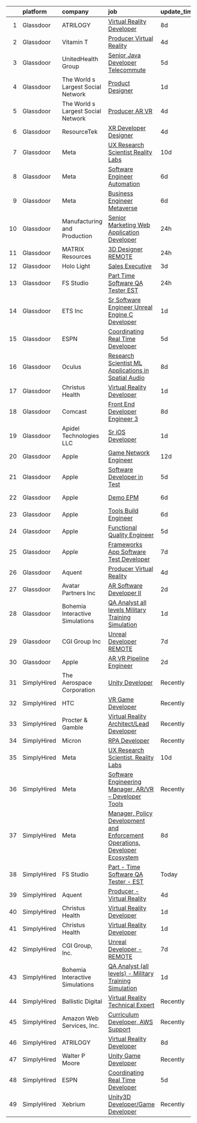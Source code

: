 

|    | platform    | company                            | job                                                                                                                                                                                                                                                                                                                                                                                                                                                                                                                                                                                                                                                                                                                                                                                                                                                                                                                                                                                                                                                                                                                                                                                                                                                                                                                                                                                                                                                                                                                                                                 | update_time   | location           |
|---:|:------------|:-----------------------------------|:--------------------------------------------------------------------------------------------------------------------------------------------------------------------------------------------------------------------------------------------------------------------------------------------------------------------------------------------------------------------------------------------------------------------------------------------------------------------------------------------------------------------------------------------------------------------------------------------------------------------------------------------------------------------------------------------------------------------------------------------------------------------------------------------------------------------------------------------------------------------------------------------------------------------------------------------------------------------------------------------------------------------------------------------------------------------------------------------------------------------------------------------------------------------------------------------------------------------------------------------------------------------------------------------------------------------------------------------------------------------------------------------------------------------------------------------------------------------------------------------------------------------------------------------------------------------|:--------------|:-------------------|
|  1 | Glassdoor   | ATRILOGY                           | [Virtual Reality Developer](https://www.glassdoor.com/partner/jobListing.htm?pos=104&ao=1110586&s=58&guid=00000183021d8d51bfaf7a8d1d769a1b&src=GD_JOB_AD&t=SR&vt=w&ea=1&cs=1_1ea96cfd&cb=1662187835076&jobListingId=1008094627490&cpc=8795CF9063CD573D&jrtk=3-0-1gc11r3bsjfnu801-1gc11r3cgj4jg800-a7119f71d1a27b94--6NYlbfkN0Coaqwr41TC2LgejnR7Utnytr6GYvK_E0y3WIq7ZdLRae9o-QpJIESlqP3qGLJFeU5vsQmF3Ic_fgJDnP4XcHx4g8cWXgz6e5nwaShTzrgFIhL0GmOP9pMWfKSfFitskYydLkgBCbJaHGGi3Z_RboW1wlAyQfJC3J2dhCh4-GMwJD8BMjFUhvm-9a4WNv7nVF3MA09A0Hn_obja8cA6crmIeXbh6fft67D2n1GQjBNYfNj9ci7XJOo6zlK_lcnkUo6mubJP9vwpMMgGrswhdyl18fautHK-czNZRd6_bDhCC9Va4fhfGpbyEkkNvW0PtTWsGNxDu_qwt7WllG-F49ANUvVmyrxvXxUsLGiuPYdf0BE1qX0qUS79CGrauBGIeDq492kmB9szsl9I8Qs2pthc0a6y49vT0jPC3IAgou0PXtSZ1EjCqbe6hylU0_JJq8_2FrwLyUFACCLSsbJo1oKnmucqb6LNgSfUhKqE_eMYtKIZvvsd3vRNxgDr_tKXVzkH4mcH0x_xfA%3D%3D)                                                                                                                                                                                                                                                                                                                                                                                                                                                                                                                                                                                                                                                                                    | 8d            | Remote             |
|  2 | Glassdoor   | Vitamin T                          | [Producer   Virtual Reality](https://www.glassdoor.com/partner/jobListing.htm?pos=118&ao=1110586&s=58&guid=00000183021d8d51bfaf7a8d1d769a1b&src=GD_JOB_AD&t=SR&vt=w&cs=1_000f33ad&cb=1662187835077&jobListingId=1008101206534&cpc=1CBFC3E34E2A31FF&jrtk=3-0-1gc11r3bsjfnu801-1gc11r3cgj4jg800-226bc3a4e640f870--6NYlbfkN0DMrcEu7yrtATojKJA7cEzGQ3FdRGWLh0CZQInL4ECGI6k5tN82kdM0cJmh4vC7GgjiWSHZBRwAxTcEN6KJ61nJKvqQ1Y-3Va_LROxbU4awhpbI8YTQDa5snB2Lu88DanOteUFUUaxMQ3itT08U3gxGD8BK5tkPxsCbvsC-jAz7Y-ZzdDXBgoyDwv_8u_3sr9Wstpt7vtxizTOZ-5tSuV20NDH0oEOu1JLVpOoRQMoNz4F6J-MrED8LIMwJwmVMKfbWZzaaFLHYgdww-VDDI4-SJimwVegJNdfnbfuxDV3XLCIwCuitqEG5lStI63r0Uw2DlxJLv1cvTOGUpn0R-LqlaImcTrHpMX1trJlajPwaFlLINetiMvhn-BvueqDxYkKOo6jYizRiWro9brXLr8fX9dRN8TCvI0TM4Ck4oCKzPCrg4lhAhNkBtdiwvhWqfVknt2vgXBgCzGp71_3MDjh-Q0hkKGP5h8UefvXlNTY3ug%3D%3D)                                                                                                                                                                                                                                                                                                                                                                                                                                                                                                                                                                                                                                                                                                                        | 4d            | Los Angeles, CA    |
|  3 | Glassdoor   | UnitedHealth Group                 | [Senior Java Developer   Telecommute](https://www.glassdoor.com/partner/jobListing.htm?pos=116&ao=1110586&s=58&guid=00000183021d8d51bfaf7a8d1d769a1b&src=GD_JOB_AD&t=SR&vt=w&cs=1_0882a057&cb=1662187835077&jobListingId=1008099740986&cpc=C891152315FA1AD8&jrtk=3-0-1gc11r3bsjfnu801-1gc11r3cgj4jg800-3288f7ba31db980c--6NYlbfkN0C8O9VKdOj_1Zh75e9_CvYhSsWVxS1Pvi5WUWhsf4w7FOycHcR50Ta-CQORLM6vDVdCJ54BakY81oyvBS8FZqTZKEIE0oiUhnMhqhUaoWNyPC_ZA-Tkyvj4ItKpM0NHXTFh53kSS0Ju07KiPt54FwPcErr5zD0U3Xch44x5eGB0BMF-YuLehLRB6UMQYYwOx81FL3XTOBNXFdRO3qy95SJTlHBdCGgxr7MPZdPllMzJNjbH5JVhE-fr7R99etKDH341pvYttnD21IWwDkTV27-lWvfRApYpCd32tY3ScLtAqihtZ0CQvrpwZhsLDzvW6RpnQLu1OkDbu-q2Y4d5lfPoE84ru9hgOw-gJe7FERrvM_uPIfyylatjlStaKC8BnYxzuTqmRatncqC3YjrBb1Q8BXMhsfkXcgBOKD5u873JYinp41NOsRlboyeobQR7us4%3D)                                                                                                                                                                                                                                                                                                                                                                                                                                                                                                                                                                                                                                                                                                                                                             | 5d            | Eden Prairie, MN   |
|  4 | Glassdoor   | The World s Largest Social Network | [Product Designer](https://www.glassdoor.com/partner/jobListing.htm?pos=127&ao=1110586&s=58&guid=00000183021d8d51bfaf7a8d1d769a1b&src=GD_JOB_AD&t=SR&vt=w&ea=1&cs=1_4a45b104&cb=1662187835078&jobListingId=1008112599839&cpc=451933188B21919D&jrtk=3-0-1gc11r3bsjfnu801-1gc11r3cgj4jg800-420423076dbbcd50--6NYlbfkN0DSgjPPcnEdvoK3uuxfISLALE6pB1FR7YSHOr_tSg5_QGIhoz_2VqUepdcKLBLI_zTbR1UYnUQgEX3Lnx619DiwTbHOTQXtKalmPvwAYtO-i-lI2xGlGel3_0HY2_V41D49JE_EUoPys_WDz9XhOGFZeKPafbEKkQA_C7dOcQjGT-snEQcBSAzlCrXvbPQzK2lDWsJFvYlaGbC3A5JZRJFbqj0BhNJ17_H8d9wUGn7GRGd1yf8LP8t7jWCMCUQ2jk2TG48YEzQELZD9ZbrzaXrjmGNUFgydwtBj783FSWBdxq03Jw573P2vfN3fZZspyPD-MX_xqKRHjL4Qj5FiTCQ7gBtH5MThxLILyuuhsO_CcsmwsNm1mVdC2V3eoPPeATaF7ozl7W2ebxxkIQgqInscb4UN0jQRdp70Qx9YQoi55bFemE0WazrscBqcX6nKab_6FShB9uI5rwW6qzDdcROZ6GrR7CIE7frXadN9iahbPdrtU2CEM9W4ICZBJncDEmY5fH2z2sGfpqqClwWH_1rHcxNvagLcIVuFx5E4BUX8FbQ6rcSYGntB0AgV6aR6iKZ6BeOFgvGgE9pmbQDFQKmol5rKbUBYcd4%3D)                                                                                                                                                                                                                                                                                                                                                                                                                                                                                                                                                                                                           | 1d            | Los Angeles, CA    |
|  5 | Glassdoor   | The World s Largest Social Network | [Producer  AR VR ](https://www.glassdoor.com/partner/jobListing.htm?pos=119&ao=1110586&s=58&guid=00000183021d8d51bfaf7a8d1d769a1b&src=GD_JOB_AD&t=SR&vt=w&ea=1&cs=1_100383d4&cb=1662187835077&jobListingId=1008101226191&cpc=3DB599BF2F4828F0&jrtk=3-0-1gc11r3bsjfnu801-1gc11r3cgj4jg800-2061b352e049fa60--6NYlbfkN0DSgjPPcnEdvoK3uuxfISLALE6pB1FR7YSHOr_tSg5_QGIhoz_2VqUepdcKLBLI_zS438nBqHt2IVlpEGGOTdbviDWq0ufibl61Hho54JQYd7Ytz99vimrykqntre1xRz6gpptpf5SAyb96IJF6Vdj5Xu24FrqZ7OqaQZ0ru_AEqjywUIQ-pVHZLaTJki2-72Nkhfxpn4Mmn0asyNRb50iRqBqLXdhPj1dPd2QqCsqNe7i6sD12RKJP9aJR-882uzJiST2eDyrJ_VQOD2e6rkuNvXWgeqLxlsIifyDFmdgOVg5LLvFcXHHPbSXoxsF-T5kt9U3Q-XTkXA3ALRdOfpz1MxXneiWrQ2CkIqxvEqUqaiZVR6VgYyJnVokm6N1cTjS0CEPH9lnXT4epsG2frtVOwB7FRfZOIkBMf7rcboGy-MrXKDSQjizj6tHFldEG1_Zx4KNZp-E-wHBPGFQOyBA0HisJGHG39yoAIqkPZX8yAazKdjcltH7DdjHh8vJB8sL16Y_kMDtRjHR_7Oc7KGn_BEgjDVTmHZVIgiLzOsPO-DHSSvejGH9l7Qlkrec6mK___Nwn1pVoJq7uLJIJnScm)                                                                                                                                                                                                                                                                                                                                                                                                                                                                                                                                                                                                                         | 4d            | Houston, TX        |
|  6 | Glassdoor   | ResourceTek                        | [XR Developer   Designer](https://www.glassdoor.com/partner/jobListing.htm?pos=107&ao=1110586&s=58&guid=00000183021d8d51bfaf7a8d1d769a1b&src=GD_JOB_AD&t=SR&vt=w&ea=1&cs=1_7ba0c06d&cb=1662187835076&jobListingId=1008101557406&cpc=BAB9AA3F436D8911&jrtk=3-0-1gc11r3bsjfnu801-1gc11r3cgj4jg800-072caf7674237d89--6NYlbfkN0DAUWiHVvTL3qSwCPlAGxP_Kyyv6-P4DkM9fZj4wgGgrfYHW_oRckNsoyvUy_uCFBTnj-gxWQMbwZyu9ARnspb5lSdvE56UGWTSNsLhRmHfuYTWj-9hxqZCyITxGQWhSGXFDv_cYkBELCHqlIM5lFGaplZPk184FOE_L81nEOXljzOhTZj5iiaA5i3BVbxg1czGls-7w1i3nV8g_6_yO5eEqAsTeaUOkPztL1Pk3eNrtP1icRwHSmeB3wWTAd6IKhGvHbFkD_T7Hs2UUNpVKAMvcRNo8nn72TMIu6ZnxwgWt-7hSH0T584pkv29MQcEyQEWnqP2zPDd75qtG0SPEQ4WUz4aqyuvML3f2aOphGDl4V1PSFdVeiyq8bQ6_ODc_dwf9mUf1U98n6vE6hi4DgUzXC2o2h2kzEalsyByqoN2XPXejVYYvbDE-st-d0jaH0UzFALjCnX9Bf1ovv0PbvLbOUQL-xZ5I-XxLXwYd6CLuG4RHkLtAkumxv6lNWX-ivEAGh4dsw1p6A%3D%3D)                                                                                                                                                                                                                                                                                                                                                                                                                                                                                                                                                                                                                                                                                      | 4d            | Nashville, TN      |
|  7 | Glassdoor   | Meta                               | [UX Research Scientist  Reality Labs](https://www.glassdoor.com/partner/jobListing.htm?pos=109&ao=1110586&s=58&guid=00000183021d8d51bfaf7a8d1d769a1b&src=GD_JOB_AD&t=SR&vt=w&cs=1_ee3bb307&cb=1662187835076&jobListingId=1008089729898&cpc=5EFBB0462F9C6B7A&jrtk=3-0-1gc11r3bsjfnu801-1gc11r3cgj4jg800-e6ff297dde4b830f--6NYlbfkN0DYl4UJW4r1Vl7FEn6T9F-rD9lpC-0oMJVSiWjK_MGUd8e8cHXcpv6KPyjLHZEfqkV4p65aMquXS419n9PMwHvSklwIhm8vtpIaPWPdmFRsiWk3Yf1o4wuUvNnbfv8i78ltjql3m-Cd79xa4dcW_e5wrtt8aegr5H9yYu95WdwclICKjeT-YxlIaDO7KV_Eca0LgtoK7tiJR622qXqmSDp70fJb7Phcqv8P-kZHvg077E2L7fj6UCcDUvyMPmE4z6-rGFalP7GFBP5V-OvH4tf4bhKxpNLerORysAs4JLFfa_OQdcW5Bk_S24VO3-1u6d7KAlaIvqGRwxthxzSs1xKwP0uGAIvuGNdJIWVT4_I_bxaRZ1W8XPX8ah5GqMt659hvkVAL_0iFQ8dOwglmyng2INokTEdJaBM8wXgA9lM2m_eB1Knep52ExZQdOYr2ZB1ySBox_Q896X70cPORW7sPgOdzzSVA8pzvTAAuolB4u4l5lM4ZqNqYmE9cDuuumSDK1M1-5peSW_wkviK7usohoRVVG_C1bclw7IdR3tfO18GqK6eSkeeEtEo33zDIDeSTCUiFMeKsaPydmRVgsVBu3o_Nkl-6vtaeDSgV4MC6keK1vIg5zgiu9FMOooDGAMZia-ilvWw0Jao9MzYabwQneoOHgRTjCLgjHy18aGMgoGIgcTASCm7j71vQZ-4EYG8a24Nh4AAVspoQRVQr9QJ8sCdJCwUB-MR9MU2-tJPF2CPgp-ep4pW4Azh58lAlVqmcboq2sJNMsxrI0qljoDat2jAjmaxvX4iZ55w6psalYqQBs5d-InuvDDvfWCWl6xat-SG7fHtMJIp-6t68tPRjwzcQbQ2muZ1eudJX1MEe-RXS7DBwlKyCphhvh3yego4ca-DG9WcvQ4p8HGYdHgCke2qNqzszThBltHVyKSGqPH4KBFFHgXi7Og17Q3wPiyg_BJJe1a6EkttHlqFEeBh3Jtv-2x3138Z-M-6mO1ekUc3HJ5FtVskgQc4ga710GtR2drmwzjdR8d8aIwYK_b2zp9piSWMYqZiAz48t-uguBh9Tp-oM25ey3lMXJ60SDyU%3D)                                                                                             | 10d           | Remote             |
|  8 | Glassdoor   | Meta                               | [Software Engineer   Automation](https://www.glassdoor.com/partner/jobListing.htm?pos=125&ao=1110586&s=58&guid=00000183021d8d51bfaf7a8d1d769a1b&src=GD_JOB_AD&t=SR&vt=w&cs=1_8caa8746&cb=1662187835078&jobListingId=1008098380970&cpc=FA84DF7EA1EC2398&jrtk=3-0-1gc11r3bsjfnu801-1gc11r3cgj4jg800-acba0f03febc72ba--6NYlbfkN0DYl4UJW4r1Vl7FEn6T9F-rD9lpC-0oMJVSiWjK_MGUd8e8cHXcpv6KPyjLHZEfqkWOcX9hFWx8hD7DmPU_Lsv0xnf6bGo9V3-HOFNRsWkOWPYG1va7czYZICfPtVDtsT_sshcX7XjDJfnQL7ZzdXwilM2IxoeUhW3iAyZ-mdGtYuNQK5igYvvD_orVcSW3BwYzK_XgYlyJpnYX5ZzXvTKst5IRwTGAW-il1LoSEVYSA_4VVBccOUdnCfV4LmkGcNFc3UZqA1J0DViuNMbu3Po6XZW8IZLx1cMNS68oDSBocYBg7lsHloYe8VwkrUwY1TXwt5wrk914SuBs-ZJDR0VyXzBG1aWJaHNJOS9UIhBNaqGj-4lePPlA0Pumq5Q9DdTcHo_C5sX1I8W_2YvV8-VMCA8ne1GNNAcDEospGCRrr-HLK0YQQs48Rgi4EG9WAqG24UyiTketSfEZjQaKevgwLrdlXyPz5U8aeMedOGlwRPXFYQ6ceYgvocLc4JYrkET5ExWb_8RGWKoITwdqegg0dynCcVcS3OflHy3pQqQagotDHNgs1wz_8mfWpIFuKZMyte5C_IcKlQ6zAegUVRf5Zplgmor6rfcHMTdsddQer0OGWD_K-v1FsAv_5S6VZI7p-0J1kobsxub2sR4CEHe_d8D1RqHIGbwFw0LuAzPVbAgmONJHqtbjjsoFEJDd5RMIyanxrLkASaXi8Ya0rQp_C8uqHj6_W_SdXGXEb6oVtiSNtbtZD5VII5vMd3DvEv5-LPFnETqkniPrt1XG47a8Iems86z581ZOLtmdXAQCujUQvDNjelZg4PvFPQJydUxpzvqcKgplddNpLHY0Xh7repdlPyo1SwIArjgJZeoIGX72ptHKNy4IR8RI_TZw4d0e8UFaK1W1_xMBrrVhaE9xoRzOJhWtwLyZMd96tNU0NVnoUJRXHHJuXAf3Rqc72Ow73AFetWuCeokR-s3V4qsQlGSYQCB7PGyzddvvJ-U2Gs6zX0fQavskvSb5ARDdI9n3Vx7e6VXktcv18e3_HcMO)                                                                                                                                                | 6d            | Los Angeles, CA    |
|  9 | Glassdoor   | Meta                               | [Business Engineer  Metaverse](https://www.glassdoor.com/partner/jobListing.htm?pos=111&ao=1110586&s=58&guid=00000183021d8d51bfaf7a8d1d769a1b&src=GD_JOB_AD&t=SR&vt=w&cs=1_39616a42&cb=1662187835076&jobListingId=1008098380572&cpc=FD1C1DA32C38CFA7&jrtk=3-0-1gc11r3bsjfnu801-1gc11r3cgj4jg800-0b2845bea4716b06--6NYlbfkN0DYl4UJW4r1Vl7FEn6T9F-rD9lpC-0oMJVSiWjK_MGUd8e8cHXcpv6KPyjLHZEfqkWOcX9hFWx8hPPM4XsSuT-KImqqrgRmhF0UJp785w2lAwunTP6WPnUiKg6KJ31Mn2qUqnILCUqJFcaufjOSqMBjPKK_ihSxPWfOI1BmNMuv91pIX1lfMLVc3CIN2p91-76BJ3W8hdUJ6PhKFlwj9CVmPS4X-Hr346ASQA7YQkHU5YuthRE3siJqKXdnRUntMimKFd6U4Wm7I-XnpF9pUCcITBXcbvGzltw5gicQdfGSsSEjj-ZrT_c9s80RSBrxcGR2CVSwipjCa4wwob7tsppAlksmlkP2PrOzIuREH_Y8-GqTmh3m8p5Sjv6-aRRdMVkIOCMQF3yM4G8IQwK2i9aTP_8nk_1Fo_ojFguht-YvTilZGlrJThUF4ZAcpgc2jp9wkBx_09ehl0dJS3WCsAXDL32yVAmYfxpYH9xfwxAQG4T_ty2cW8FSDvozrPQzlt_sL3CLeF3ccynq2bsuwJqHu4GotaYOoXff0Y-q19H4TZFRp0gJDwye3gpepV391fIRI87hvm-8QQBI7A8UiyrUEVbiK32WbixyJV_Fj2QiVW1uq5AAs_AIKN6RxWGJKlS-YKqpXIXGUI1o_TBryEm_Xu3Zskz5dk-PgIKlqqwpkT4VGMOd0cjc941qXj50tZvvnqWVlCDd2p9kzte60in60t6om9l2nTPYOd875fwkrFOyChX4_0Ctieh8PP3Yp1YW1cziu_U6YPRtW7BZ_UaX8xuwFemyRmzBERqQSgLqeuEkTkAll44E9VLV9MoknK6a2hJ-88gc5lNRmKCFEnoXGJS_VFX2RPMgc2wfGEkRLPBVzttqweYtEJmuoNW9RA7jI2HexnvZcR0hga54wZhj73degRq3Nj2WmKYsZ-8ePmtYpxveFSoAD7lrY7Lua9itMW9RVN3XbIjq2NdL_eXR7xpFgRkJUaF2HGGw2bLW-SfUF41itjprmBHW3-Wzqekqg63poNbKn_bXE01ZDeGJeoQmGaImENJMzxTKM7e_NaICemv9yvHreGgcoXBl7Ts%3D)                                                                                                    | 6d            | Remote             |
| 10 | Glassdoor   | Manufacturing and Production       | [Senior Marketing Web Application Developer](https://www.glassdoor.com/partner/jobListing.htm?pos=113&ao=1110586&s=58&guid=00000183021d8d51bfaf7a8d1d769a1b&src=GD_JOB_AD&t=SR&vt=w&ea=1&cs=1_70e3d9cf&cb=1662187835077&jobListingId=1008114121205&cpc=4050D81B60456B41&jrtk=3-0-1gc11r3bsjfnu801-1gc11r3cgj4jg800-2c45b50f94eb907b--6NYlbfkN0C_4KFwGUINBEH9rnHib4m2ff3vPZ59xxTCDWO3f9-ir6-6B6T1oJoDhQrkLbT1xWA8xalybe9blUQ3L31Ks4qZ9ufpm0E5HGED2R2aeswjBtmFniNot0OXpA4v7qdzytMKHvFv3XC9UhpR4-MXC13ma01NNv1RTzo_UrKNhixkPJPCv_K8w13RKYWv9kysvQTMAKX8rJKtSQuPrhKH14WWt7Fe7xm2vXR_Ysw-SFjrzIXXSPl9GS0aCvLZeM-DS5W9YGEaaLA-h01-qODauzmkvKbXxRV6HoTFOSziKaBbMG9PBxhMNAvX3DV5CEDvbra1vs23vOCMxevi3VudfKV2LYWTqRtsnonT_nnIT8dXTbpQteOCJoBrxq3nta35zaevGcQJxYmC-6xVFezqgOwytKr2zQDsGYDOIRQRmP2Mo6lZG-ArbKwz9p29Oy1sBNDJGTZLj2QFyxWxJCe--dTMk1bvovj7YaFsLmXTKC_bWvuef8qVI6eDIzsgREzAkNvJnTKGutrbAg%3D%3D)                                                                                                                                                                                                                                                                                                                                                                                                                                                                                                                                                                                                                                                                   | 24h           | Birmingham, AL     |
| 11 | Glassdoor   | MATRIX Resources                   | [3D Designer   REMOTE](https://www.glassdoor.com/partner/jobListing.htm?pos=124&ao=1110586&s=58&guid=00000183021d8d51bfaf7a8d1d769a1b&src=GD_JOB_AD&t=SR&vt=w&ea=1&cs=1_11a044cd&cb=1662187835078&jobListingId=1008114156820&cpc=2CAED5C921A5F994&jrtk=3-0-1gc11r3bsjfnu801-1gc11r3cgj4jg800-2c0053098b37e20a--6NYlbfkN0De5ppvndiyxA0pMSLQzOe_j9Mra0KF_8EhxTxOKXtZIfhM20E97mGJJkld1Jz77JEq1fQtsCFRdNFQWRLdAciFTVI7ZiclqYIGanYXlNuvyZcjcqfnGKTs95sQY8dkYsocJNeNYlZrZE23g5KMbPnHX-Ow_UcY1LwLtkqu2jWjyI6baNMiSJMpfbVYUUGJ0kvvXWYktYNzXQAtPjPB2gNbylExg-VIKK79CF8QTflRnPGpGkJ27-c5Z1BbLVMJUn8ZMmQ4MFCb4Zz2USes4SYO6HzzZSrpFY_o93NCmw1gdTe-C6nPYkPGZZuPXXi6_8tiHT9RY515db-_-iOcSqlPI-uAwlaHuSz65Cv3eWUBWpKNwXBELuXAtlycPlRW1YU8atdVkAdSqPdLz9Ae2L85JvFoWNnwHhxydNGDJCO39R5oyuQRUMPm3fwlkSaYGQLx7abcpIscWi6w5JlEgbfDjuUtDtcPgUMFPPOn45-XODV9VrARr_BnH-9KBL3W69HOoS0ROclfRep-hXr-YE4v7dgQw2FkUiU%3D)                                                                                                                                                                                                                                                                                                                                                                                                                                                                                                                                                                                                                                                                       | 24h           | Dallas, TX         |
| 12 | Glassdoor   | Holo Light                         | [Sales Executive](https://www.glassdoor.com/partner/jobListing.htm?pos=115&ao=1110586&s=58&guid=00000183021d8d51bfaf7a8d1d769a1b&src=GD_JOB_AD&t=SR&vt=w&cs=1_a262df83&cb=1662187835077&jobListingId=1008104700100&cpc=BFE8C4BF51BDD557&jrtk=3-0-1gc11r3bsjfnu801-1gc11r3cgj4jg800-b6acfad95132c69c--6NYlbfkN0CAgqrcDNs-vVGp8JIV_q0bc2Yod5XjJle7wU68BQvsWLR1zxyTKsq7EwMfiXA59eB7ezMFgxMBpPGWa2vuvKsjR1N5u_t8DBv1NQ50pboNWemnyvvsUwFIh2KR0wK1VCoGkB-PpiusLA08xUUQ8BBtlJNLFfMtfEaDZVn2dvA6skxBiRb_eHyeCXOBeoIZ-hw5jczNrGYN7lO90Iz3PdwY1PDpvxeKgdYbGbecle2gYZykfW_P61BykPAVw5s6qOdbACFgiD240lIQvYyd8xCU-TG3rEerV_tL8ynvazQnEHWM5O1hcq8Ye4HSWQQJ77wtBW-dc83JED4wUL8_oqLTzNIbRs2FHiZKFzBRKGZ38Aw-2XS6U6cb8zoNKSZTbbBfD6f1mCah7RDwzSYM6xGzKmDHc-dxoI3kO5_M0R4XqdCPa6WlTR2GKfPYXNc7NyHMzLaIac5kpJoKLTO3a3cMOsFWrUxeKFw7fGWmEnGiYrMq3ICUny2L3nOgQgZEvbweoCLPZFJUCA_s5wiw-y07ocojcKstmcc6rO2kIRIxoSJAWSuyIJ1518wfiF56K6Q7OfUmFUFmsRC5rVx9_2lNV-1OxLI3a2ZhTe-cKDZY3s_5FtkLOzOdp3D1sExGZifMkhlSMn-mci2wLFW8JCOUAN3y37hEN0vxN4PLSXTywLi9ENoGLhkK64RY3yA7H0vjSgA2SuZEGiof1BkUMD1kwZYWdstgf8MWwVdeDFJD6B7Nl0e2foeYkSZpIPp9OKC9sM6gx6XGyWRTwaurCKW2aDxB8y6UUKgqQecuZgH49WUhYdoFXsN5V7Nfzc6FBC4%3D)                                                                                                                                                                                                                                                                                                                                                                                 | 3d            | Durham, NC         |
| 13 | Glassdoor   | FS Studio                          | [Part   Time Software QA Tester   EST](https://www.glassdoor.com/partner/jobListing.htm?pos=130&ao=1136043&s=58&guid=00000183021d8d51bfaf7a8d1d769a1b&src=GD_JOB_AD&t=SR&vt=w&cs=1_7a225036&cb=1662187835078&jobListingId=1008114258313&jrtk=3-0-1gc11r3bsjfnu801-1gc11r3cgj4jg800-de977b9364c57902-)                                                                                                                                                                                                                                                                                                                                                                                                                                                                                                                                                                                                                                                                                                                                                                                                                                                                                                                                                                                                                                                                                                                                                                                                                                                               | 24h           | Remote             |
| 14 | Glassdoor   | ETS  Inc                           | [Sr  Software Engineer   Unreal Engine   C   Developer](https://www.glassdoor.com/partner/jobListing.htm?pos=105&ao=1110586&s=58&guid=00000183021d8d51bfaf7a8d1d769a1b&src=GD_JOB_AD&t=SR&vt=w&ea=1&cs=1_787fa508&cb=1662187835076&jobListingId=1008110315352&cpc=4D489A1B82E31BBF&jrtk=3-0-1gc11r3bsjfnu801-1gc11r3cgj4jg800-d1e20380151259be--6NYlbfkN0CdNy9g2aZANdx64tcJyvWC4Dh9hlXtf0GcMh6TvyMiE6AIPqQPqecK_sZn2J-Lffg7srZa3eyQzk1XsS_M5imXeRu6Pxa_yaIs704jkDEFcJm5RK4nunFSlw0CICzYn9s-NYDNn_p7hm5-RQDf-rxi5UBf97Mp4e9qPgkSCFe0BjJk8efnZ7V_2v3xMRrO8enELgXWLT3MoXPA8o6vorK9_1Rl8Tt-SmCsHAkGcuvNnhL-ZAQWvBpp1VvsyxEOyGUrn7IhHW1QNAfINvK-7Eh0oZ4MkiSj1SYbHIPiaFRgdplFOVElOePsnN111I_JSO2aH7zsE9teFFiNQ35dSllt_I6UE1F20IgjLmy2CD15X5M94-rMHUACgromi-72p6yV9VKKefp0v6Rv66ttq1pqu0O1-2my6_Mkrkp11SsO5Bw9TqITzJMxzIVsjZlmsrYd0ZsjG2rDQNMTcVlS6YnbeCqNUpqWABiWWKmrsHWPicGE5n6insbmWfIctFSNljpdB5EfnfaGYUCJwMRnIy6h)                                                                                                                                                                                                                                                                                                                                                                                                                                                                                                                                                                                                                                                    | 1d            | Plano, TX          |
| 15 | Glassdoor   | ESPN                               | [Coordinating Real Time Developer](https://www.glassdoor.com/partner/jobListing.htm?pos=103&ao=1110586&s=58&guid=00000183021d8d51bfaf7a8d1d769a1b&src=GD_JOB_AD&t=SR&vt=w&cs=1_a389a378&cb=1662187835075&jobListingId=1008099703471&cpc=A356F292FF34F670&jrtk=3-0-1gc11r3bsjfnu801-1gc11r3cgj4jg800-ec9ac00aa93ed0f3--6NYlbfkN0DAFTyt7pbDCC2JPO79CSdi1dIb81yjczP5qsKcZIxgiYm3-7g-689Ur9xqU8QiYHWliOuVcqmIqya8WKhFVpfsAWydClIqn2uJCpDZjiJkYEjQ32E-XlvrPlmCHWl4NF0AMVA6JhRjwdQ3OTqmDHOlOE0dorIN8T6Gshc0YMpukxbSjv9Cd_OMbXkiHBLgzsHWTw4OkDXd2aAicsBlnWRF2Vkw4E3eMsrgkatDurVHjeNKkRpfk3-SCKrDyQ41-0FuY_piHRfYtnFaAfRflJEH1Rqj0mhIDyMKicjhc-kyeP3Hb04KpIHBq2yh4ksg9ro_ivgkHQtktFfHjw94Llo2R9f3Rq-0ADmNubn6XvsFQgLjX38mtQ_qw1DVgjyk8LpS97exp9FLsMZXxLK501MYWQRVfkWxvoMUI9GdKQRSAlZDWVCC0ADsFWxK1o9FGZg%3D)                                                                                                                                                                                                                                                                                                                                                                                                                                                                                                                                                                                                                                                                                                                                                                | 5d            | Bristol, CT        |
| 16 | Glassdoor   | Oculus                             | [Research Scientist   ML Applications in Spatial Audio](https://www.glassdoor.com/partner/jobListing.htm?pos=122&ao=1110586&s=58&guid=00000183021d8d51bfaf7a8d1d769a1b&src=GD_JOB_AD&t=SR&vt=w&cs=1_a0a7964e&cb=1662187835077&jobListingId=1008095385645&cpc=3DB599BF2F4828F0&jrtk=3-0-1gc11r3bsjfnu801-1gc11r3cgj4jg800-501fcd3211148ab7--6NYlbfkN0DYl4UJW4r1Vl7FEn6T9F-rD9lpC-0oMJVSiWjK_MGUd8e8cHXcpv6KPyjLHZEfqkUAZZDs191ixImTJWIZil0qjRYaN9eUc2Hy4lO3-snSUaqDZ-2Z2b65X-1o_2k_JEsZ3J4k9wNB0LAuFWxiyvHp8EHXzqf5FLZyVm5-7rAgrf2y5jaKuxodWDQ-R7zsNhArBf2HRCgHa_duGPmW48gxru6bBPGKkDWQ9aQveA3y93q_s7GAOfUZpEDxTVONjDliUiA3w0WhX7ayy-qITy929NSnrzBlnmxKndXuqqNRhTWWHqJYxxl6DjJViuW9AG5auHEdMjVaHgcrH11eZzqMfw2D7zLiq0tPDXlb4tkipvFyO49QusM7ngfM9NnCX5UbnuxUQQswR23aaYXK09NWsUxL4gmU6-zjYYD0p7SjaMJur0a16NK5BuPuUIuEZRxHAPVcL1ZhilHrjxYW_im0CcCQYRM5RdHDKm4r12MaWA5tWlhql5HwtNabK3sEy1O5zCsSEhTTPPpFAF5ZpQsvs6TTlDjeUG3I_uCEIH5ejTBXCWOB1fqc4ROHa0cV36TfyVFjffZD80jjWtii-sEnavZDvb88GYIR9fWSC5OANuRTM0eFpunS0ddjynspgxFg6Xqfkz4p-qFznus13wwPXDx_eVVQ5Zjwp-jrGYJjELPqSuF0lFo8hDOH1L0Z761_eFJv0doH5Hazcp-93sur8TS28hdjAKUgyohOwymtCl-ghZshQNJTv2gTBb144Y_aDFjoidxY8WooRmhWPjspEpgndrjznEojQ-1RY5aO528JNNEMYe7IaM0ih4N_oPdovWpGXF3R--mTqrYeipJnH5nxAGlSUXvd29JUHy3Ekk1WCutc1YWKnGrcpwbT9YhXXbc2FG1sGnsDmrJvp6K2cGR8qXvNeuFQZ5RN_lFP_MxGGAwij1ZOwacelOVNNYMySZyXCkEKJsUNE36jK48sJWLBMb9dFtWem_7M0FAYGD0L_6xSRpoeqikxBzW1tC_70nw60BGsZ8-Lu7ERTKhj)                                                                                                                         | 8d            | Redmond, WA        |
| 17 | Glassdoor   | Christus Health                    | [Virtual Reality Developer](https://www.glassdoor.com/partner/jobListing.htm?pos=101&ao=1110586&s=58&guid=00000183021d8d51bfaf7a8d1d769a1b&src=GD_JOB_AD&t=SR&vt=w&cs=1_aee42b3e&cb=1662187835075&jobListingId=1008109636495&cpc=7F6F94E2229B3AB5&jrtk=3-0-1gc11r3bsjfnu801-1gc11r3cgj4jg800-7532e83fd44a413e--6NYlbfkN0DJ9JRso26i2D4tQcfl1gtFXJkAeNCKWTrBM27lH9GOblpLlfXdLf9Oa44B845qjcfg9EnfdyU5JUoPPudWc5vZTOrT9P57j4xw7V0eiNlNbZ9YwZY4lvNNJ3z_87j3twfBIEBy-p9_urdH41yj96TxS3thBE-u50c2zijZRekBze3Xcyq8RKYDeBaD4TKp_mgAHU-hpUQHrRaMbfk03WeqsibGAsY2o-QSWaTrqFseacFrcM3u2hI8aEoPFYYY73-StnDmj1EfCKsWpvysizsxOynOOHTEkHyO9NHK9U3Ratnm7Y_NQCXpGOO5eMTpuJxiGPe3GAvIRp0v2lE0ehBqL4UULf_X1BoDIs31hcnpv9oU8fM_IBXxpgV1NF3BZV-RHVE3DbBEnpYZdBygaQisMv9yulKBlWmfc_KTLWyJXFRKeCSkh6izOAZlMVdTokyYQ2CFII-wIsFfawSPP9nNMi_JYHMiBcL6KAsoOytAIijoBM0A7zRJGE85VKDivMwO2gI5GDDarUd13mCKog6qSjSVb8MS9KHgcbh8nDH4Ig%3D%3D)                                                                                                                                                                                                                                                                                                                                                                                                                                                                                                                                                                                                                                                         | 1d            | Irving, TX         |
| 18 | Glassdoor   | Comcast                            | [Front End Developer  Engineer 3](https://www.glassdoor.com/partner/jobListing.htm?pos=108&ao=1110586&s=58&guid=00000183021d8d51bfaf7a8d1d769a1b&src=GD_JOB_AD&t=SR&vt=w&cs=1_0c192dad&cb=1662187835076&jobListingId=1008094875231&cpc=545C0D17DAD7ABB7&jrtk=3-0-1gc11r3bsjfnu801-1gc11r3cgj4jg800-7fb9aab76ab84bd0--6NYlbfkN0Cj-KmZPsf9w80C8b1WzNVrlanjD2SXJjxuCbUWHsXPZlTAgGmdtIUzoKTi6fK6WvauBqT6E1ZKiX8CixaPWBQYcECWm7ZeMnV5jm3UzlUvkfXFJcvecFF8H9PJ2gN6QpicfhfAjAZUsU72O1sgiuZYwCTKqE3Hl-Q8HYOg1aUOsHhRhvQhDywQ6vy3-ndpDFfsOlbM3EcuB9_67e38dzA45PvpB4po7Zm5gqLZdwArquPwOLrgjVDkVRGbiy9Fyc12KjiTAOh1zQv8ltOWokCV_GQVCNEZTn1JdTWNM34FMbasdwGOzMcTecYjHCQMTF5AeN9_xRSEJLQhcrlPaZ3SSAnVi9iode4ldz2O9FjT-RuDsjDUyS1HdD9cid4Wqp5QcxQptFsKVLZKlcP9kUTB0-mQs_r7Rx3tEsL9oq2rgYFqqQkcRpQmQA6dQnr8TOQuXLS0JO6-9MZ6vsDIH0PR6Wd-_XO-3jyXDF_YUVTSCl8l1V2k3Z-Lb-m1G2hXzCjjI1Ap_dBCe5UUiZX7yVXnI5BINFMDo7LvMsvl2yl6z8nG4YmHrd4YMU7fGMkvCqf75oWdbgPHFZ-6j-wrE9sMGPnaeACk74CtxELBTUqSKAvmhYc6zHFpZfKjEjTewsTbdE7C9TfcE93amTJe9PYdKQkkJze8pIfARllpeguz95qCF7GP0K1yG78GsgGHVJPbSMvQP_pIkdyK1ASA5XdsapAdBAYEFLn8TQV2fkuNFlszzqxbydqJCdPiL3pifZZYozdu4P16S_7ElXa5kGA9mlX4ZMdTxMbhzqQeyik3sExL4cxryAfQ1ddXOZSdEsYK-Mh_ScJtImZZF6BR3pE2hiLLu16I7VwxLNa-dy-mx83OofPWsor_1LQmhSydl4Z6XCncGmSqf-ivDukKbjYPNJTrX_la_-TgyHwh2nJCNsr7rj1onraFA9jA4VnDGe2pB0h0tkVcb3s4-pRGs7gm86ZLbDlMNo9o9bBD6GavPuUZZaFaZBLIFrxOaI3gG9A5uKWV27GE37MY0uEszipuI2YMgJ7HdEDI3ZorhWZ1ouh4_42-PYUoQc9CrVR6JNsXB5-LNa47TrGMtsZOCNWEuhGm_aUM_gvi6Yyt1QbtwLOqkR3ivUr6TyTxifjX7JAMzqVV69yHFczCyvAw2bMmb6-lqaNNGBg%3D) | 8d            | Philadelphia, PA   |
| 19 | Glassdoor   | Apidel Technologies LLC            | [Sr  iOS Developer](https://www.glassdoor.com/partner/jobListing.htm?pos=128&ao=1110586&s=58&guid=00000183021d8d51bfaf7a8d1d769a1b&src=GD_JOB_AD&t=SR&vt=w&ea=1&cs=1_06a131f0&cb=1662187835078&jobListingId=1008111153954&cpc=9908D8D4413DBB8A&jrtk=3-0-1gc11r3bsjfnu801-1gc11r3cgj4jg800-5adde3fe28422df8--6NYlbfkN0C-xuqgdbktDILJoi_o42Ntwte-sxNwJl4lq25EOjgqY1VgCmQAJBSmm_5alIQ5Xlv6vRIrM6jeMdCJgiLvlgXl--tmNwq1Svzi_jF5gBXC6qjOMKILdVYsq4Arn-A7LHw5T4eqbqdfg-pcC8w9e-Qy5YSyLOJh__g3dTCXAekLpTfu1RrXpJ79g8xjRFacfW2-4O7_F0IcgllHaB4ZiXaO3g0LwqPjqCc4GeKIJs6ef6w0ksk10KMEFIzAVshz6gwHQk7B1UP2PAhbOj67qftznLVVccBID84tqLiEGnrXt14GNSg8A8uQHgmSTWz0HqFmP-KTSjkTCHHAoxQX-RLRVPQjvtrk8uJtSe2uLgr2uKem8fNuRDufNmN4zwMf5f8KN2rjz3QNPvMBTzVdZoPV7-DR-j1Nvsg4nFSnls_ckbrrr4DPfziD3GtSJPR-b6Ux-r_-M7i9gTFLOyfC-rfRhFvUTDbTKPlKLygUHayQy_U_112_k6CYTx_mXW2_WQU4e8colVD_LQxPS9Y-hj2E)                                                                                                                                                                                                                                                                                                                                                                                                                                                                                                                                                                                                                                                                                        | 1d            | Remote             |
| 20 | Glassdoor   | Apple                              | [Game Network Engineer](https://www.glassdoor.com/partner/jobListing.htm?pos=126&ao=1110586&s=58&guid=00000183021d8d51bfaf7a8d1d769a1b&src=GD_JOB_AD&t=SR&vt=w&cs=1_201d5b99&cb=1662187835078&jobListingId=1008084352778&cpc=F41FEAB56D215062&jrtk=3-0-1gc11r3bsjfnu801-1gc11r3cgj4jg800-0eebe14d3a1350bf--6NYlbfkN0BvKrLyj5gPmtZO9T8euul8TCxuuKNOtzRJOomxnwSEodTz2Bc-sPZl29JElYHfcoQh2CHthAclW31PwahUMPiq0T64AkytA8jlmhLffKzLjGO3jno4_3oSyrs5rH26pVd0-4LMSvBdNa25BFeT4ULo_lF5BtS_mWou2u-xHtI7h-mZ70n3t2yxd7EzSqqEdcSRPdYW9r90V-dDWHc9t0g6ps9lTfShtVJwVIRGyRXvhfP7J8cIJ4QMlR8vY0ryEkKpF-joAQ562w6w9aCJtyzYfIpxtmibk8GQ5D1d2xDmps4EYqP9Yw9YswpS2NGjdK48hn-SaEpIBJTyBm_HmuzswyAeoFffnBgAMAQ6O8tinxHr7kQ3NvWfFXaSo3IdmlMf7qRTb8Pi5Xa0X0GtCyFtXBVGMf0KnpBqP-J12_gPiuIGCx54nsaUVjyJ7Q6q265O0z4x9F-bqaQZ1D3akXfp6huBtCVJ7EB57gJdxtvFjpf16MpPgVUiWoZbXT4JciJuWY25RUcTuN411PBTp49GBnyApdWqjsr2PzLLbANQv4oZDN5th75zH-4MPeBGZ7EA68abSetAImyxdMHjPvacAuIETxLB8KNKx9t1_thvGZ0d5cHT_z4LVBgMBn4rHVCGq9wDxt8151Gq68sXVscjSHjrS9Az3RFVfMO-kZgLwPGjrW7cpoWMmKnYpKuScw8W7L_AApU6fGb9Go3MoVZIkvC57xjnK8qRMEMAohgHYrxqhG3mT9Gkc61Et-zNoFY3cu5RjFdahuIzwOmMdAA2yW6CQPmJRr6tYI29YXnap3Ti12NG7N5hu1Mjm9sP7VM57CifeOwsPGSqTsRRzCDv0FxMNpMARC9kRbabCGE125LjUdPHOHNAlJ8b3tgW4S4oa8tyVyC4UU6ZKYmVRvheme2DndPk1bpd8asQHkpAC-cHezVnMT7r5DGphr4OpgC6yDEdTM8fCQ%3D%3D)                                                                                                                                                                                                                             | 12d           | Culver City, CA    |
| 21 | Glassdoor   | Apple                              | [Software Developer in Test](https://www.glassdoor.com/partner/jobListing.htm?pos=114&ao=1110586&s=58&guid=00000183021d8d51bfaf7a8d1d769a1b&src=GD_JOB_AD&t=SR&vt=w&cs=1_ccfa8a84&cb=1662187835076&jobListingId=1008098776224&cpc=AC285F3A3ECA6BB0&jrtk=3-0-1gc11r3bsjfnu801-1gc11r3cgj4jg800-e286a9c4103629d1--6NYlbfkN0BvKrLyj5gPmtZO9T8euul8TCxuuKNOtzRJOomxnwSEodTz2Bc-sPZlbtkML8D-m4oM6chSMNtPauCYwbFf1n_EBGg8V5Gb5rzvllvaSF2isnCJLEgagIvIlUQoaOg6WMdd9Yu5KnetQYCJKTqPDdGHnLUypU0thi9dn9nmhdFBHu7j9t3X-vbHUSV4piJiCGdpJJykcHnj5LBj5godvF9cZeUzLNBh_WnFFjR1vISilDxhmJcOyYr_XKJb72HOTp2vuDHUV0k3BjzHlekxPX8wZx9mfhPQfOzd10lA9bvTf2jQ3KTn1v6zfXOzfu3pKB2wzwCY1kcVHpqFTL3wVunbdQiFkG38i8vZPNC6tbiuHhSdFlqFCns1ig4oe2oSAz1zdtbVyx9CvLkFeEMEDxTtYt7S1nELsbzHUnMFHkbQpqlfPVhgxBJTcX7TeK3Zla3B7DzVoGFYBv6O1DWoUmTCSfr3asv--BoBWTJtEOQaxeE3x2txsWe4EdGVyFrMD5ShahiT7bGe-wN0E4XTpoWx-kD1ULo0QuuN-ampPnb_BUr1iFRS1JFLk3zH_rZoLTqvhtO3hEY-vLx37tSdTBwHFzOsSbbsFstHrJ4pfiX-mCc80VXy3EJHGmnsFa4OmQeEoOoim0Pv8Kfo1ob_WxOOA0UVHcA9AgssMfcVYjmXp87Owox2_a_zWXBmnqVcO6ccgfmAehf6lRLdFRxzctXcz_XIMd5PXsPf6WFjrNSwGWb-VQHMu55B5QGe_sIHOLtJZUPrwrEKhKFIIKim4-RW3KxluYcf1t9SuBjiH3027J1YUI0jYUY3KtLzPEzSuBSysMTbvL9a7qyJqvacdROZ0OasXVsItq4cK3I-JVbPdXrIRPZUm9slIjtmBAXo-KwSJ1IhuQ55xxcrhrJQEWjfjRADy-Nn56gpePT3qEgDZV6C9fFmZknK370MzOR0mrQYtsVdhUGWEV_r_AqzU-WM)                                                                                                                                                                                                                    | 5d            | Boulder, CO        |
| 22 | Glassdoor   | Apple                              | [Demo EPM](https://www.glassdoor.com/partner/jobListing.htm?pos=112&ao=1110586&s=58&guid=00000183021d8d51bfaf7a8d1d769a1b&src=GD_JOB_AD&t=SR&vt=w&cs=1_94316ef2&cb=1662187835076&jobListingId=1008098069681&cpc=AC285F3A3ECA6BB0&jrtk=3-0-1gc11r3bsjfnu801-1gc11r3cgj4jg800-045e7a5aacdd7ff7--6NYlbfkN0BvKrLyj5gPmtZO9T8euul8TCxuuKNOtzRJOomxnwSEodTz2Bc-sPZlt2Zgji_QUXGPi_eKUQ2FTnxXrkDsdc8opLfqdI_vAL6KZEwscJB9cbpGUch0GMp_1s1LMRt21BAhKoRC3yfwITQEk85jkYRysfwTNkguc4V5-xB6QLIjT50TM9ifa67PnQsuS3vT2ZIB1YattK74iFD2EysApZ_cN8d8owDNnILZM1vk49g2UENexkVswrleL_KcTtZPfP2eE4ShogUpmcNaEjCR0Pm6aCwtxWY1_GEGCh3L9Vh39q9asyJOV4bC3m16IjIs3vCFfAs-JKzwFk0Ev2Lh57aFl9vwKkLZgWH1gELeK7TAUKKm0BCfIJZwPWJ7Ql2Wica5DcqemhOPw3Bg0CyDm3nHmvMVWAjqM0zHs0GJ2C57ZbkoqfxgOI23ot47VECx-kZhfEzH8qX4mDkpetgOT-JZE21ug5i6flQY0mY8D7b3qly0MqX5J4Pkek_vVLUYp1HrY_Jjyi7Mm-upaAD6TSUK2DodbM4KuXAVKSF2ZQIvAPUGm0YD4OE-Il_m88QAbsJcFL15V4eNx5wqPUP4FVukPbZWBCMXEyoPnqEIWqWWp8qDJP2uvWrpdhS07-lN4V8OhADHzTebbqYi4y3a1L4jmdJcqvy_MkUQ8AkAlxAoXXaa6d--pDHZbIThzQxJIGmz5RA_Cc6co373boPnxXmtM54cemWA_Xe67bhYyP7FG0cgpprQiZ_QMqiNDbf8Co6fJie5gtLokDrh4P-5j0BhzbO7EEWc7E7WpPs455sCnTTjvUAbWP3MBE7ymY_gu09dowudEMNJUJ96wwYOfgoWsr9CcNmj3oTF3DdaXwgnVFozs_H2Ki-QdlD-mvYtWABArf3UR4Q8odXggWZJf9zv6Q9ZX5blUS_t79dimeYeml5o-EF-AXOU)                                                                                                                                                                                                                                                                      | 6d            | Cupertino, CA      |
| 23 | Glassdoor   | Apple                              | [Tools Build Engineer](https://www.glassdoor.com/partner/jobListing.htm?pos=123&ao=1110586&s=58&guid=00000183021d8d51bfaf7a8d1d769a1b&src=GD_JOB_AD&t=SR&vt=w&cs=1_46ddcfe0&cb=1662187835077&jobListingId=1008098069528&cpc=F41FEAB56D215062&jrtk=3-0-1gc11r3bsjfnu801-1gc11r3cgj4jg800-0fc2741f189404ae--6NYlbfkN0BvKrLyj5gPmtZO9T8euul8TCxuuKNOtzRJOomxnwSEodTz2Bc-sPZlbtkML8D-m4qRTKfwrsJjWmzsAwl5SIsrGfJ6G-2dwcCctO3GvbyLWosdIgObV7X6AAPRpPnCB8ezhz6pB1I-EuQm_ST7GixtvdII3y23KGPXOld1vnjOYtdOVj7ULyXAVqDplrghanBdcOQ-k39ARYzzcwfDv70I8aWCUNmyFgGctY4Kxwn97OO0h36sjfsZR_6puFO-2utsWjGDu-vnkxdMVDcrLSHKRPysJmXKIR20jnkl8zrHgyZMdYcpaB84QrRSaQDDMu9RJMmlhyY7AZKeK8HK6lhD9D9kd9TnanfbWaLBEHrOsYadyg87XfYzP_mujBaF9NasJoZl_t7sYkPO9VuyjAsE-DCvvZMK3pEHHjTdgjXGBLd-2SpZctvrH6dkVrusAOp4O-D7XhPsqlkqCR9MJDZlWxJAPjxlwPvmkm7QotqC2gmwMhv9qan0SWeVIGDY9u2d5AuZM1o8CDo1vL0AXSpnqJI6XVPZy0A31WKtyzPTRmSifW93EA6OqogvUO1CjyGWi0q8Ffj1kpjO87ubbCOGSlwqib1xSK87m9I8e4ghV42nqo4HRfQv9IXa1buuNBRw8W__xW2xzt5eiJCrSDi3DqFEZ2QrfkMWTwazfMdtizx6snnDM-uXf9gki_M6XRkfm-AUERxDF9arOhk6ay_lXMvElUI0_XRpjZqR2LIYICVQZco6Gn-9ZADNw_-_dK8OBRMdRjimApMv0MFXNaD7ecLy1tZuRRir1MwAduN_ojnPXmGSiRvtrFqX6y9hvw96gDGF_9d2YS5NePCIo0NaFIp8_31wOP_gFcwFuVMPgZ-VaCUJuGax7G50k-3pg41ER51FO93d2FSTUwwX_4jSGheL2agh-vb9tGcpYpWskD1rRufivZ0nAXOsuQjtqcs%3D)                                                                                                                                                                                                                                            | 6d            | Boulder, CO        |
| 24 | Glassdoor   | Apple                              | [Functional Quality Engineer](https://www.glassdoor.com/partner/jobListing.htm?pos=121&ao=1110586&s=58&guid=00000183021d8d51bfaf7a8d1d769a1b&src=GD_JOB_AD&t=SR&vt=w&cs=1_d900915f&cb=1662187835077&jobListingId=1008098776217&cpc=8795CF9063CD573D&jrtk=3-0-1gc11r3bsjfnu801-1gc11r3cgj4jg800-9249af723dd472b4--6NYlbfkN0BvKrLyj5gPmtZO9T8euul8TCxuuKNOtzRJOomxnwSEodTz2Bc-sPZlt2Zgji_QUXH1rdkG-dODt9innxgfrqALB8tR4aL6vXPiIydUWu5WrQ91NmMmJ7OaSkb4gZ-Jz4oIvYQ20cesugzHkHPhNp0Bsxfyr1ZN5qFp2yTnd0clsj7YFe3a5JLqYPNzOZ2oK4_e3GqdNkPDfNpdpPjuo31VZ-jJOJ9WoUUJEwHav6XKuDqVHUfB04_cRmaDSxbLvT8pdNWsFLmMMh0C8BzSFEgvTGLv36KyzNKl2rQ2RZhGmjR38r30mBikeGGTz52fyVe4KUeBBZUqQtwSppziv7jrT9Pw5QJra9yDBEVJyORqbIB1lc3cLh0qKgLbZJf_fYun84BInb651a4vWNFM8ndRFwobmBg8gofFdZVcSFxGvb1JOeD1Rles4mH3OWdwxJkTrjWjKGdEMU5k74GS84IuZUM7G49devHP5RGyHhJpkFzGdKsAFzjqFXH5eMxku7J5ef-w0QWyDm51jX6NLD9NBPSqqKJdy0zQigqI9qS7oPUWxEl72M02hWqIzf4SWNgmHeWUYK4T0drSfl3c6RhR07_zfvxn3oUH01QG5lQQEVoEYPKLX1BGHHCiB8x-HJobfbKJ1LKE3REGSAELXc01E59_48cmNR4QDD1HidP4x7mF51BfF0vWgx3zSQxCdRH_To9lHGu1bTPE4dDtIcKSoLDVhYNyN_mapQeGCeTk5UaXxcbxHcOKwKaGEg3zCPvvhOGbfBKfZWXfqvNu5I7s6mBu-mXTuATPHdtOutYrV392ftj82Bs_Zq7LXkH5ik7nOm8C13uPL8YYknnpBZzh1SFLOvrUH23uQX6NZEDR03V767kPMggois290rleJgLJexR-PagSrcxEKNwboJ2sbesCfEx6Lalro2BHJOpIksakLa4aSPYN2lyCL-Yy7pJD2MtCi6vMChz4aE_n9Uqa)                                                                                                                                                                                                                   | 5d            | Cupertino, CA      |
| 25 | Glassdoor   | Apple                              | [Frameworks App Software Test Developer](https://www.glassdoor.com/partner/jobListing.htm?pos=117&ao=1110586&s=58&guid=00000183021d8d51bfaf7a8d1d769a1b&src=GD_JOB_AD&t=SR&vt=w&cs=1_a3553509&cb=1662187835077&jobListingId=1008095785326&cpc=AC285F3A3ECA6BB0&jrtk=3-0-1gc11r3bsjfnu801-1gc11r3cgj4jg800-61a98bbb74b86e78--6NYlbfkN0BvKrLyj5gPmtZO9T8euul8TCxuuKNOtzRJOomxnwSEodTz2Bc-sPZlt2Zgji_QUXHcvWm4KQZi85GwAMOJKyXtzT3s-mtxT12fpld-kbZgiEsiGP2Fs0aXN7bSQhcMEgh2-F11FXK_C23KIjquRuHP97HqK4-5NjqSm7pKO4uIz24jjAjUAsLhfRaboSex2jl1raiTyJRU2TvwkvyUuq1KNDGbXXgEj6jTjwOQg13C2MR6kTX_WdlVNParXYkxiHZbP816ioax2iG1zJYodzMXRHYNi4vbG1-Zv5RUsBXxPCGT-fDr7Dv84MZnlXHU09xgk5a8GjCOjLZ09V5DmA2ntAY6to0S98AekF7MPolm7lX9trPDP5fMIkDgWCYLykG-Y7LVuFWjyA6_sm0-z1p6YMtfRoBHV9-eLlrcNPD_8DTJoGaVQ2oQ3KD2rIcGrhvjgfqIvlSQZNC3BMUfjDiSwF9kmSWPBjXwWNje6bj9gq2fizWYTm-ewv9aCT_l-eWveFvvDo1U3nFm_nWioD0MvK3iwAlVQAEKH_aQGOMMpXpxXWOtPssFUny3UZv-Q1kyfPncqnqMAvwn5_v7tcEaP69et-eLezFLJdRdLDtfHb1zUHvYzc4NJSR8g0qtJ8O0DWrINAME7jl1Eat78f2U1p1TIw5kvsxuu77JhCfIkPqXoSi-tcu-EV2PeZf3p91Lf6xlXApD0zWsa7q8PPDnySMW2C4pXaFHb-NasxtZB6MG99Gux4hYJXC7uTbDshfbufCl2RPfslCHsxAncm465vjCdWLK08BAIuju1R-IKGMPKNV_t0k_oN0G3Fz7XsnFugqW50QBodUn2WyIBWg2odfK3Wjt1_U0Zsn7k05JejOCmHtdYwggzXU9iZYtFZDBYx44A1350GIfEeBCSyiXQCARuW8_csNHVecIvoNUKOdRXIqMY4lp6OHVQNi-tqql6rrndFTyfsxu25rAyJonZW6WWodEK64%3D)                                                                                                                                                                                          | 7d            | Cupertino, CA      |
| 26 | Glassdoor   | Aquent                             | [Producer   Virtual Reality](https://www.glassdoor.com/partner/jobListing.htm?pos=110&ao=1110586&s=58&guid=00000183021d8d51bfaf7a8d1d769a1b&src=GD_JOB_AD&t=SR&vt=w&cs=1_ccad3ae7&cb=1662187835076&jobListingId=1008101274368&cpc=47CFDC01B3F81FAC&jrtk=3-0-1gc11r3bsjfnu801-1gc11r3cgj4jg800-a9269d060e8c66f2--6NYlbfkN0DMrcEu7yrtATojKJA7cEzGQ3FdRGWLh0CZQInL4ECGI9gD0Wolx9R2v-Aex0-GK05lHQ-I5MrpZeZV2eupIfLlLpkq4qimMVI7jlwpTgczIUP7ZFKa_khBcAFA1VN4uoGg-Jd7g195VwStDFyUcm7WM_0BDTxk-tea2mT1A1oJhnWHrWjf3QbpFjJdGdGjcZwXQTt4Pim7JRhAdVqhSKPrDHczOqgDExxBFHGLU4L4qRbyLTm1C1PWsjeN7tdHfXLqdIeqewYZD53XuVKq5L5FHOjIB9_A3zjt_tYotYsdRPE5UvPjweLquypX1bhg06bcHIT2jvLA3BF6bHQgGv7Pnq4dN23bPck__PeDWb-jDZVAodsi7wAhmRSLFFsz83_m6T7oGQ-XmxDJIK2Dm2vhUmf3GAssWZZsjcwOJxxqFUKPQCFDo3LWQz3kKTAVXQwqWU0ZYhSZZQ%3D%3D)                                                                                                                                                                                                                                                                                                                                                                                                                                                                                                                                                                                                                                                                                                                                                        | 4d            | Los Angeles, CA    |
| 27 | Glassdoor   | Avatar Partners  Inc               | [AR Software Developer II](https://www.glassdoor.com/partner/jobListing.htm?pos=106&ao=1110586&s=58&guid=00000183021d8d51bfaf7a8d1d769a1b&src=GD_JOB_AD&t=SR&vt=w&ea=1&cs=1_9ef0cb11&cb=1662187835076&jobListingId=1008106665313&cpc=4B86475FAF393599&jrtk=3-0-1gc11r3bsjfnu801-1gc11r3cgj4jg800-e7104cb7571e10bd--6NYlbfkN0CSE3POay3L6XNXi0aipSscdc1Zs2V3vZI2w3p7sV-Wv_VoR-XsUxX86YfQ56zr2X2DaYELFy_C3wUXcLlSNQY5XhgcS-qb-mOfK5GZmOQEQaCEWWGF4p6F_FMb-3_kziIFa6OePOYEvUBuJ-qJs-wjHE-bkIxGqY7SQZGqOKMNDw4LScBAKRt_vIAGn7gMza0_KjwgZi8LK6X4KR9ACwKsnXDRwzch67qQJZ8DoG43tqVfQe9fOJ6Uwq28PwrT3XT1Wuz2P70y4PXa0RW-bURlDg1Huqs6MjnN2aJcU20xw_VPJRjhaAs2An1VK7g5wyHik9J4pDIKB2cJcoh9aYwBNdMq1oT06XkeJXHhcJmKlI0pEM-6p2XmU9WfcM4TDVfZSZdN1l16xReWysaFPibL0LxIa4GVSylNTT5wtrTUKM2RJVpVpnwFyDX0v3hUIWfAROVSEMIxccqpi0vOb2qp8upTBF4XED9KmgRpQA201sSqLPkGm9IsCPJ8fwewXqg%3D)                                                                                                                                                                                                                                                                                                                                                                                                                                                                                                                                                                                                                                                                                                   | 2d            | Remote             |
| 28 | Glassdoor   | Bohemia Interactive Simulations    | [QA Analyst  all levels    Military Training Simulation](https://www.glassdoor.com/partner/jobListing.htm?pos=129&ao=1136043&s=58&guid=00000183021d8d51bfaf7a8d1d769a1b&src=GD_JOB_AD&t=SR&vt=w&ea=1&cs=1_71199557&cb=1662187835078&jobListingId=1008111645839&jrtk=3-0-1gc11r3bsjfnu801-1gc11r3cgj4jg800-f25bbe75fe94db93-)                                                                                                                                                                                                                                                                                                                                                                                                                                                                                                                                                                                                                                                                                                                                                                                                                                                                                                                                                                                                                                                                                                                                                                                                                                        | 1d            | Orlando, FL        |
| 29 | Glassdoor   | CGI Group  Inc                     | [Unreal Developer   REMOTE](https://www.glassdoor.com/partner/jobListing.htm?pos=102&ao=1110586&s=58&guid=00000183021d8d51bfaf7a8d1d769a1b&src=GD_JOB_AD&t=SR&vt=w&cs=1_14d0d082&cb=1662187835075&jobListingId=1008097987684&cpc=8B69257BFB62E45C&jrtk=3-0-1gc11r3bsjfnu801-1gc11r3cgj4jg800-ec9ad45c03afa84f--6NYlbfkN0CmPt6JXytAhZscz-5ZOP53MMQ49Xi4hmwETo1lvmuAlevjIw8jJ3AlvntJkfy64jV-a8p880wul0_hmZxElf7lxMX09lWTPrZNQ_sXWEEInd51WZYc_TUysY6-q37lTUfJ-jhsi6zjsYqyBmVVDi1d7MYEZd7If6p_lS93NPpOFBF2iiYYhmBFD_-kv_A97O-K-C2Q_FhXhkwZDGTLHGjj0RO8E27-kHLM3zcpI2n6ZlHp4BRBba0ueYzV7CpBCC-fJe-9j2O_i3X3Pz_MhdPQ-wegOTFcXVj5P89CX5XCpxaGdTWFNKydnZZZ51--6oJCN_-Gmdu0yqepeIBP2zTM1eI8fwhYPb6AQ2dE7p1REe2A_lskbecH1DSPQ7JGiPRTz6OYXEmBBYkKHkafeaoJLA0gsgBjoFykzPPqWg6DxpfdPNHHpbjuWJTfkCEUr5UjGAUgcM7B-Eo6xI07YiR45gpWcW3z0Vyyi-Qf6k9RTLEkZw5sO_dr-humCU2CEZZpyVlhB3PKXEjgipH55zHv3D_jAYDpH8ciF23tBIbCsw%3D%3D)                                                                                                                                                                                                                                                                                                                                                                                                                                                                                                                                                                                                                                                         | 7d            | Jacksonville, FL   |
| 30 | Glassdoor   | Apple                              | [AR VR Pipeline Engineer](https://www.glassdoor.com/partner/jobListing.htm?pos=120&ao=1110586&s=58&guid=00000183021d8d51bfaf7a8d1d769a1b&src=GD_JOB_AD&t=SR&vt=w&cs=1_d2d377e7&cb=1662187835077&jobListingId=1008105396645&cpc=F41FEAB56D215062&jrtk=3-0-1gc11r3bsjfnu801-1gc11r3cgj4jg800-c9ac99f385a34465--6NYlbfkN0BvKrLyj5gPmtZO9T8euul8TCxuuKNOtzRJOomxnwSEodTz2Bc-sPZlbtkML8D-m4rJEUgS2vPkgOVI7njqcyrxX869DpGye6ixWwn10iahY1e7v0vW0_yEUbkFwIQL54u2pH-wLan3uP1QN0-cDeLNaBnyjyJWVWVGubk5DmRA8Le1CLSEglt9xk2YpZYGr472MItPWelAPNKf9aZMwYY-DSCD_UEKfiq-fTVOlPnPtUetiM_-CuqnVm7EypjAkNmgB3yAV88K0UXE3zQK3n6Z2wDta0qX8-9Aisphw7mwvKzpTQiMjwgnFDa-Gtn9En5OJYci17TofXfuPTaDZKD5Sp38QxKnMjp9_7gGHRsASYG4qTftsuY7JIVWl1aBjrMYImM5lchNKyhEN_DKL_ZJiZVwYgefRW5VDvGy7dp52KwkAh9FfZW8mkS2y_m-wzlC0KZKyP6kAlCDmBGbGyPnLExPozXe-zAcUDl1vPFmEbJuXGvbbc8sJX6LNEODrxd6a4qI7OhZpC0R6vaV4mt3v40hyQic_220IbqlKZh-A4k7FQqjaykg-PSSd02X1gumlxieZO68wuaPKin_n9hI-AjPyd0TlwRbjpcPu0hmYplizhWCotZD2OuhwP3dMr9da6sHrqU3_7MZcuHkAc8VbLLufwG4Ptna4zjiO3jqpYDfCFCEnD5nWeIQdPI4SyjG_jxlJbCU3AEOonsSYikFTnK-P-xjH675_7LRKUvcsPjNJ64o0OS_zcdj25HUVWSpsaEdj9pp1K6w0PfvYyvT-qtfhdxvfi5fpkmW_9GCgF9lrB9HxMz4MJtBU2tGYYJIew-vDF-bJb-rieG0-PofuLqCDTEj5fAGeRdPxPIwXqF8oeqLwTTBn1KEOxtHKn3vNZ1gMddYiPA1cISJ2WpHWyJ9jaUSRL9ABAyKzl_vYO3Wm7cQfXSgjjYH9_TJsccuzuyge-E54A%3D%3D)                                                                                                                                                                                                                           | 2d            | Boulder, CO        |
| 31 | SimplyHired | The Aerospace Corporation          | [Unity Developer](https://www.simplyhired.com/job/VC6UoMA78uiDkC-MUbKufaKYNhZgR8VcsTjJAhg5dvK6-wD82XDA0A?q=virtual+reality+developer)                                                                                                                                                                                                                                                                                                                                                                                                                                                                                                                                                                                                                                                                                                                                                                                                                                                                                                                                                                                                                                                                                                                                                                                                                                                                                                                                                                                                                               | Recently      | El Segundo, CA     |
| 32 | SimplyHired | HTC                                | [VR Game Developer](https://www.simplyhired.com/job/2pf63Ve6Gqz-fUtg9Xn9cnNmf2QO-7qlhrgvte6sKYdT-r1244ZvKA?q=virtual+reality+developer)                                                                                                                                                                                                                                                                                                                                                                                                                                                                                                                                                                                                                                                                                                                                                                                                                                                                                                                                                                                                                                                                                                                                                                                                                                                                                                                                                                                                                             | Recently      | United States      |
| 33 | SimplyHired | Procter & Gamble                   | [Virtual Reality Architect/Lead Developer](https://www.simplyhired.com/job/ozw_teaUirzci8ByWJu9iJSHaYKMrV4oho_I6L3xx-RWfhmJLo4BAw?q=virtual+reality+developer)                                                                                                                                                                                                                                                                                                                                                                                                                                                                                                                                                                                                                                                                                                                                                                                                                                                                                                                                                                                                                                                                                                                                                                                                                                                                                                                                                                                                      | Recently      | Cincinnati, OH     |
| 34 | SimplyHired | Micron                             | [RPA Developer](https://www.simplyhired.com/job/92-jeZmJuqqHYH2c08NUxh1SSHHFZMf1s1ptUha3qDwuFvoeyXbSyA?q=virtual+reality+developer)                                                                                                                                                                                                                                                                                                                                                                                                                                                                                                                                                                                                                                                                                                                                                                                                                                                                                                                                                                                                                                                                                                                                                                                                                                                                                                                                                                                                                                 | Recently      | Boise, ID          |
| 35 | SimplyHired | Meta                               | [UX Research Scientist, Reality Labs](https://www.simplyhired.com/job/HdbrqTedWcU9RrkjPWszDG-qgXh6HMf1dYbFi_aqVLcrXIXkyTj5OQ?q=virtual+reality+developer)                                                                                                                                                                                                                                                                                                                                                                                                                                                                                                                                                                                                                                                                                                                                                                                                                                                                                                                                                                                                                                                                                                                                                                                                                                                                                                                                                                                                           | 10d           | Remote             |
| 36 | SimplyHired | Meta                               | [Software Engineering Manager, AR/VR – Developer Tools](https://www.simplyhired.com/job/f6rYSvcGERA1jAg8HD26-X90hYfh6pBvMTCIcbrh05ClaC4DhtJ6VA?q=virtual+reality+developer)                                                                                                                                                                                                                                                                                                                                                                                                                                                                                                                                                                                                                                                                                                                                                                                                                                                                                                                                                                                                                                                                                                                                                                                                                                                                                                                                                                                         | Recently      | Remote             |
| 37 | SimplyHired | Meta                               | [Manager, Policy Development and Enforcement Operations, Developer Ecosystem](https://www.simplyhired.com/job/1QHTpJDbYjZh65NW7BLyw7piaRKCTLd3bNbulwULb4GCChRVvc2qMA?q=virtual+reality+developer)                                                                                                                                                                                                                                                                                                                                                                                                                                                                                                                                                                                                                                                                                                                                                                                                                                                                                                                                                                                                                                                                                                                                                                                                                                                                                                                                                                   | 8d            | Remote +1 location |
| 38 | SimplyHired | FS Studio                          | [Part - Time Software QA Tester - EST](https://www.simplyhired.com/job/QKWHMYaKK2Eypv9mc4RpPFxvF2Jxn3QGBV1LTdAKjqxy004BJlE44Q?q=virtual+reality+developer)                                                                                                                                                                                                                                                                                                                                                                                                                                                                                                                                                                                                                                                                                                                                                                                                                                                                                                                                                                                                                                                                                                                                                                                                                                                                                                                                                                                                          | Today         | Remote             |
| 39 | SimplyHired | Aquent                             | [Producer - Virtual Reality](https://www.simplyhired.com/job/zTYTupc60tjCfTmA8J0gDUP0-FXJ0P15ZkggN1VZBXWW2Octz6bWYw?q=virtual+reality+developer)                                                                                                                                                                                                                                                                                                                                                                                                                                                                                                                                                                                                                                                                                                                                                                                                                                                                                                                                                                                                                                                                                                                                                                                                                                                                                                                                                                                                                    | 4d            | Los Angeles, CA    |
| 40 | SimplyHired | Christus Health                    | [Virtual Reality Developer](https://www.simplyhired.com/job/2f_PtQgPRCUSDTbuKAE-pGVNrpMX5K1kf8b5QehmkvMx5zFbik2y9g?q=virtual+reality+developer)                                                                                                                                                                                                                                                                                                                                                                                                                                                                                                                                                                                                                                                                                                                                                                                                                                                                                                                                                                                                                                                                                                                                                                                                                                                                                                                                                                                                                     | 1d            | Irving, TX         |
| 41 | SimplyHired | Christus Health                    | [Virtual Reality Developer](https://www.simplyhired.com/job/2f_PtQgPRCUSDTbuKAE-pGVNrpMX5K1kf8b5QehmkvMx5zFbik2y9g?q=virtual+reality+developer)                                                                                                                                                                                                                                                                                                                                                                                                                                                                                                                                                                                                                                                                                                                                                                                                                                                                                                                                                                                                                                                                                                                                                                                                                                                                                                                                                                                                                     | 1d            | Irving, TX         |
| 42 | SimplyHired | CGI Group, Inc.                    | [Unreal Developer - REMOTE](https://www.simplyhired.com/job/yfA-Wz7T_u5tpXPgc83dQVX2xRNEF5H55mI1oS1SWW4wl3Z9_LneFA?q=virtual+reality+developer)                                                                                                                                                                                                                                                                                                                                                                                                                                                                                                                                                                                                                                                                                                                                                                                                                                                                                                                                                                                                                                                                                                                                                                                                                                                                                                                                                                                                                     | 7d            | Jacksonville, FL   |
| 43 | SimplyHired | Bohemia Interactive Simulations    | [QA Analyst (all levels) - Military Training Simulation](https://www.simplyhired.com/job/S23w6ULvCoD3Isilyr5xYfgj6NJFLBu2-VlKHhg9f-UqMCYUCv2Fqg?q=virtual+reality+developer)                                                                                                                                                                                                                                                                                                                                                                                                                                                                                                                                                                                                                                                                                                                                                                                                                                                                                                                                                                                                                                                                                                                                                                                                                                                                                                                                                                                        | 1d            | Orlando, FL        |
| 44 | SimplyHired | Ballistic Digital                  | [Virtual Reality Technical Expert](https://www.simplyhired.com/job/3_Z9PvPR1KdAK9FvakgJUX5eoOunP3Vdusvs2xDkQg0VEPa7Ew4k8g?q=virtual+reality+developer)                                                                                                                                                                                                                                                                                                                                                                                                                                                                                                                                                                                                                                                                                                                                                                                                                                                                                                                                                                                                                                                                                                                                                                                                                                                                                                                                                                                                              | Recently      | Williamsburg, VA   |
| 45 | SimplyHired | Amazon Web Services, Inc.          | [Curriculum Developer, AWS Support](https://www.simplyhired.com/job/VJ2mxpB_C3RiZ9WEdGHt_L8L7tDgh2uUlbSQc1Inzt2mb5hjGzhRXQ?q=virtual+reality+developer)                                                                                                                                                                                                                                                                                                                                                                                                                                                                                                                                                                                                                                                                                                                                                                                                                                                                                                                                                                                                                                                                                                                                                                                                                                                                                                                                                                                                             | Recently      | Remote +1 location |
| 46 | SimplyHired | ATRILOGY                           | [Virtual Reality Developer](https://www.simplyhired.com/job/l39wUgUo6OUwSsuPvaVxf1gLaE5FuHcyqVHUxx5YQGwg_Eml0Sof_g?q=virtual+reality+developer)                                                                                                                                                                                                                                                                                                                                                                                                                                                                                                                                                                                                                                                                                                                                                                                                                                                                                                                                                                                                                                                                                                                                                                                                                                                                                                                                                                                                                     | 8d            | Remote             |
| 47 | SimplyHired | Walter P Moore                     | [Unity Game Developer](https://www.simplyhired.com/job/jqYAqOprc9rJCX1k6rFNrMcWmI6Qy6yPAX4n3K0UVem5zud4HP76pA?q=virtual+reality+developer)                                                                                                                                                                                                                                                                                                                                                                                                                                                                                                                                                                                                                                                                                                                                                                                                                                                                                                                                                                                                                                                                                                                                                                                                                                                                                                                                                                                                                          | Recently      | Houston, TX        |
| 48 | SimplyHired | ESPN                               | [Coordinating Real Time Developer](https://www.simplyhired.com/job/-8CAxfo-_X2hnfOKnlLBZBLekvMNzuSy6OX9-jybOqNu8SpBjVSDDw?q=virtual+reality+developer)                                                                                                                                                                                                                                                                                                                                                                                                                                                                                                                                                                                                                                                                                                                                                                                                                                                                                                                                                                                                                                                                                                                                                                                                                                                                                                                                                                                                              | 5d            | Bristol, CT        |
| 49 | SimplyHired | Xebrium                            | [Unity3D Developer/Game Developer](https://www.simplyhired.com/job/YuUbm78xBqflz-omGH2qI3qNYNDhQatwxs8NlQ5gujkRGKlVBxr80Q?q=virtual+reality+developer)                                                                                                                                                                                                                                                                                                                                                                                                                                                                                                                                                                                                                                                                                                                                                                                                                                                                                                                                                                                                                                                                                                                                                                                                                                                                                                                                                                                                              | Recently      | San Jose, CA       |